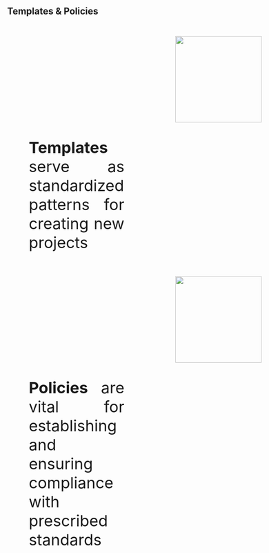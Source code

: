 ## Templates & Policies
<br>

<div>
<div style="text-align: justify; font-size: 36px; float: left; width: 44%; padding: 10px 50px 10px 50px;">
<img height="200px" style="margin-left: 300px; padding: 0px 40px 0px 40px" src="images/template.png">

**Templates** serve as standardized patterns for creating new projects

</div>
<div style="text-align: justify; font-size: 36px; float: left; width: 44%; padding: 10px 50px 10px 50px;">
<img height="200px" style="margin-left: 300px; padding: 0px 40px 0px 40px" src="images/policies.png">

**Policies** are vital for establishing and ensuring compliance with prescribed standards
<br>
<br>
<br>
</div>
</div>

